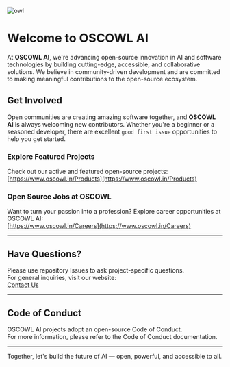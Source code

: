 
![owl](https://github.com/user-attachments/assets/f293ec1a-58c6-4bcf-a86a-482384466187)

# Welcome to OSCOWL AI

At **OSCOWL AI**, we're advancing open-source innovation in AI and software technologies by building cutting-edge, accessible, and collaborative solutions. We believe in community-driven development and are committed to making meaningful contributions to the open-source ecosystem.

## Get Involved

Open communities are creating amazing software together, and **OSCOWL AI** is always welcoming new contributors. Whether you're a beginner or a seasoned developer, there are excellent `good first issue` opportunities to help you get started.

### Explore Featured Projects  
Check out our active and featured open-source projects:  
[https://www.oscowl.in/Products](https://www.oscowl.in/Products)

### Open Source Jobs at OSCOWL  
Want to turn your passion into a profession? Explore career opportunities at OSCOWL AI:  
[https://www.oscowl.in/Careers](https://www.oscowl.in/Careers)

---

## Have Questions?

Please use repository Issues to ask project-specific questions.  
For general inquiries, visit our website:  
[Contact Us](info@oscowl.in)

---

## Code of Conduct

OSCOWL AI projects adopt an open-source Code of Conduct.  
For more information, please refer to the Code of Conduct documentation.  


---

Together, let's build the future of AI — open, powerful, and accessible to all.
